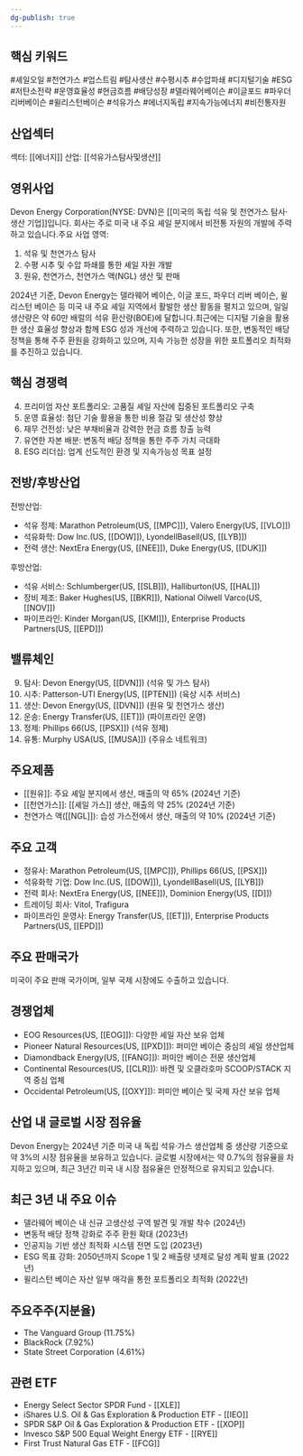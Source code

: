 ```yaml
---
dg-publish: true
---
```

## 핵심 키워드

#셰일오일 #천연가스 #업스트림 #탐사생산 #수평시추 #수압파쇄 #디지털기술 #ESG #저탄소전략 #운영효율성 #현금흐름 #배당성장 #델라웨어베이슨 #이글포드 #파우더리버베이슨 #윌리스턴베이슨 #석유가스 #에너지독립 #지속가능에너지 #비전통자원

## 산업섹터

섹터: [[에너지]]
산업: [[석유가스탐사및생산]]

## 영위사업

Devon Energy Corporation(NYSE: DVN)은 [[미국의 독립 석유 및 천연가스 탐사·생산 기업]]입니다. 회사는 주로 미국 내 주요 셰일 분지에서 비전통 자원의 개발에 주력하고 있습니다.주요 사업 영역:

1. 석유 및 천연가스 탐사
2. 수평 시추 및 수압 파쇄를 통한 셰일 자원 개발
3. 원유, 천연가스, 천연가스 액(NGL) 생산 및 판매

2024년 기준, Devon Energy는 델라웨어 베이슨, 이글 포드, 파우더 리버 베이슨, 윌리스턴 베이슨 등 미국 내 주요 셰일 지역에서 활발한 생산 활동을 펼치고 있으며, 일일 생산량은 약 60만 배럴의 석유 환산량(BOE)에 달합니다.최근에는 디지털 기술을 활용한 생산 효율성 향상과 함께 ESG 성과 개선에 주력하고 있습니다. 또한, 변동적인 배당 정책을 통해 주주 환원을 강화하고 있으며, 지속 가능한 성장을 위한 포트폴리오 최적화를 추진하고 있습니다.

## 핵심 경쟁력

4. 프리미엄 자산 포트폴리오: 고품질 셰일 자산에 집중된 포트폴리오 구축
5. 운영 효율성: 첨단 기술 활용을 통한 비용 절감 및 생산성 향상
6. 재무 건전성: 낮은 부채비율과 강력한 현금 흐름 창출 능력
7. 유연한 자본 배분: 변동적 배당 정책을 통한 주주 가치 극대화
8. ESG 리더십: 업계 선도적인 환경 및 지속가능성 목표 설정

## 전방/후방산업

전방산업:

- 석유 정제: Marathon Petroleum(US, [[MPC]]), Valero Energy(US, [[VLO]])
- 석유화학: Dow Inc.(US, [[DOW]]), LyondellBasell(US, [[LYB]])
- 전력 생산: NextEra Energy(US, [[NEE]]), Duke Energy(US, [[DUK]])

후방산업:

- 석유 서비스: Schlumberger(US, [[SLB]]), Halliburton(US, [[HAL]])
- 장비 제조: Baker Hughes(US, [[BKR]]), National Oilwell Varco(US, [[NOV]])
- 파이프라인: Kinder Morgan(US, [[KMI]]), Enterprise Products Partners(US, [[EPD]])

## 밸류체인

9. 탐사: Devon Energy(US, [[DVN]]) (석유 및 가스 탐사)
10. 시추: Patterson-UTI Energy(US, [[PTEN]]) (육상 시추 서비스)
11. 생산: Devon Energy(US, [[DVN]]) (원유 및 천연가스 생산)
12. 운송: Energy Transfer(US, [[ET]]) (파이프라인 운영)
13. 정제: Phillips 66(US, [[PSX]]) (석유 정제)
14. 유통: Murphy USA(US, [[MUSA]]) (주유소 네트워크)

## 주요제품

- [[원유]]: 주요 셰일 분지에서 생산, 매출의 약 65% (2024년 기준)
- [[천연가스]]: [[셰일 가스]] 생산, 매출의 약 25% (2024년 기준)
- 천연가스 액([[NGL]]): 습성 가스전에서 생산, 매출의 약 10% (2024년 기준)

## 주요 고객

- 정유사: Marathon Petroleum(US, [[MPC]]), Phillips 66(US, [[PSX]])
- 석유화학 기업: Dow Inc.(US, [[DOW]]), LyondellBasell(US, [[LYB]])
- 전력 회사: NextEra Energy(US, [[NEE]]), Dominion Energy(US, [[D]])
- 트레이딩 회사: Vitol, Trafigura
- 파이프라인 운영사: Energy Transfer(US, [[ET]]), Enterprise Products Partners(US, [[EPD]])

## 주요 판매국가

미국이 주요 판매 국가이며, 일부 국제 시장에도 수출하고 있습니다.

## 경쟁업체

- EOG Resources(US, [[EOG]]): 다양한 셰일 자산 보유 업체
- Pioneer Natural Resources(US, [[PXD]]): 퍼미안 베이슨 중심의 셰일 생산업체
- Diamondback Energy(US, [[FANG]]): 퍼미안 베이슨 전문 생산업체
- Continental Resources(US, [[CLR]]): 바켄 및 오클라호마 SCOOP/STACK 지역 중심 업체
- Occidental Petroleum(US, [[OXY]]): 퍼미안 베이슨 및 국제 자산 보유 업체

## 산업 내 글로벌 시장 점유율

Devon Energy는 2024년 기준 미국 내 독립 석유·가스 생산업체 중 생산량 기준으로 약 3%의 시장 점유율을 보유하고 있습니다. 글로벌 시장에서는 약 0.7%의 점유율을 차지하고 있으며, 최근 3년간 미국 내 시장 점유율은 안정적으로 유지되고 있습니다.

## 최근 3년 내 주요 이슈

- 델라웨어 베이슨 내 신규 고생산성 구역 발견 및 개발 착수 (2024년)
- 변동적 배당 정책 강화로 주주 환원 확대 (2023년)
- 인공지능 기반 생산 최적화 시스템 전면 도입 (2023년)
- ESG 목표 강화: 2050년까지 Scope 1 및 2 배출량 넷제로 달성 계획 발표 (2022년)
- 윌리스턴 베이슨 자산 일부 매각을 통한 포트폴리오 최적화 (2022년)

## 주요주주(지분율)

- The Vanguard Group (11.75%)
- BlackRock (7.92%)
- State Street Corporation (4.61%)

## 관련 ETF

- Energy Select Sector SPDR Fund - [[XLE]]
- iShares U.S. Oil & Gas Exploration & Production ETF - [[IEO]]
- SPDR S&P Oil & Gas Exploration & Production ETF - [[XOP]]
- Invesco S&P 500 Equal Weight Energy ETF - [[RYE]]
- First Trust Natural Gas ETF - [[FCG]]
